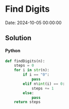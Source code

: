 # Find Digits

Date: 2024-10-05 00:00:00

## Solution

#### Python
```python
def findDigits(n):
    steps = 0
    for i in str(n):
        if i == "0":
            pass
        elif n%int(i) == 0:
            steps += 1
        else:
            pass          
    return steps
 ```